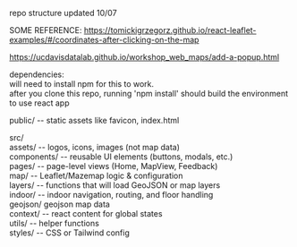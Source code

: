 
 
repo structure updated 10/07  

SOME REFERENCE: https://tomickigrzegorz.github.io/react-leaflet-examples/#/coordinates-after-clicking-on-the-map

https://ucdavisdatalab.github.io/workshop_web_maps/add-a-popup.html

dependencies:  
will need to install npm for this to work.  
after you clone this repo, running 'npm install' should build the environment to use react app  



public/ -- static assets like favicon, index.html   
  
src/  
    assets/ -- logos, icons, images (not map data)  
    components/ -- reusable UI elements (buttons, modals, etc.)  
    pages/ -- page-level views (Home, MapView, Feedback)  
    map/ -- Leaflet/Mazemap logic & configuration  
        layers/ -- functions that will load GeoJSON or map layers  
        indoor/ -- indoor navigation, routing, and floor handling  
        geojson/ geojson map data  
    context/ -- react content for global states  
    utils/ -- helper functions  
    styles/ -- CSS or Tailwind config  


